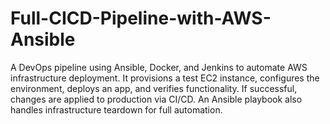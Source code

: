 # Full-CICD-Pipeline-with-AWS-Ansible
A DevOps pipeline using Ansible, Docker, and Jenkins to automate AWS infrastructure deployment. It provisions a test EC2 instance, configures the environment, deploys an app, and verifies functionality. If successful, changes are applied to production via CI/CD. An Ansible playbook also handles infrastructure teardown for full automation.
